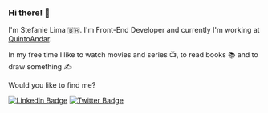 ### Hi there! 💖
I'm Stefanie Lima 🇧🇷. I'm Front-End Developer and currently I'm working at [QuintoAndar](https://quintoandar.com.br/).

In my free time I like to watch movies and series 📺, to read books 📚 and to draw something ✍️

Would you like to find me?

[![Linkedin Badge](https://img.shields.io/badge/-LinkedIn-blue?style=flat-square&logo=Linkedin&logoColor=white&link=https://www.linkedin.com/in/stefanielima/)](https://www.linkedin.com/in/stefanielima/)
[![Twitter Badge](https://img.shields.io/badge/-Twitter-1ca0f1?style=flat-square&labelColor=1ca0f1&logo=twitter&logoColor=white&link=https://twitter.com/steelims)](https://twitter.com/steelims)
